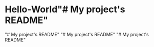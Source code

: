 # Hello-World"# My project's README" 
"# My project's README" 
"# My project's README" 
"# My project's README" 
